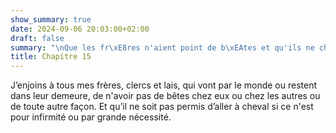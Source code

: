 ```yaml
---
show_summary: true
date: 2024-09-06 20:03:00+02:00
draft: false
summary: "\nQue les fr\xE8res n'aient point de b\xEAtes et qu'ils ne chevauchent pas.\n"
title: Chapitre 15
---
```





J’enjoins à tous mes frères, clercs et lais, qui vont par le monde ou restent dans leur demeure, de n'avoir pas de bêtes chez eux ou chez les autres ou de toute autre façon. Et qu’il ne soit pas permis d’aller à cheval si ce n'est pour infirmité ou par grande nécessité.

